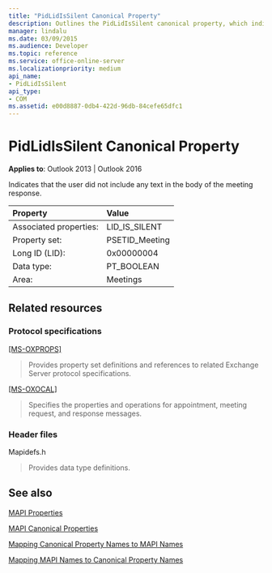 ```yaml
---
title: "PidLidIsSilent Canonical Property"
description: Outlines the PidLidIsSilent canonical property, which indicates that the user did not include any text in the body of the meeting response.
manager: lindalu
ms.date: 03/09/2015
ms.audience: Developer
ms.topic: reference
ms.service: office-online-server
ms.localizationpriority: medium
api_name:
- PidLidIsSilent
api_type:
- COM
ms.assetid: e00d8887-0db4-422d-96db-84cefe65dfc1
---
```


# PidLidIsSilent Canonical Property

  
  
**Applies to**: Outlook 2013 | Outlook 2016 
  
Indicates that the user did not include any text in the body of the meeting response.
  
|Property|Value|
|:-----|:-----|
|Associated properties:  <br/> |LID_IS_SILENT  <br/> |
|Property set:  <br/> |PSETID_Meeting  <br/> |
|Long ID (LID):  <br/> |0x00000004  <br/> |
|Data type:  <br/> |PT_BOOLEAN  <br/> |
|Area:  <br/> |Meetings  <br/> |
   
## Related resources

### Protocol specifications

[[MS-OXPROPS]](https://msdn.microsoft.com/library/f6ab1613-aefe-447d-a49c-18217230b148%28Office.15%29.aspx)
  
> Provides property set definitions and references to related Exchange Server protocol specifications.
    
[[MS-OXOCAL]](https://msdn.microsoft.com/library/09861fde-c8e4-4028-9346-e7c214cfdba1%28Office.15%29.aspx)
  
> Specifies the properties and operations for appointment, meeting request, and response messages.
    
### Header files

Mapidefs.h
  
> Provides data type definitions.
    
## See also



[MAPI Properties](mapi-properties.md)
  
[MAPI Canonical Properties](mapi-canonical-properties.md)
  
[Mapping Canonical Property Names to MAPI Names](mapping-canonical-property-names-to-mapi-names.md)
  
[Mapping MAPI Names to Canonical Property Names](mapping-mapi-names-to-canonical-property-names.md)

